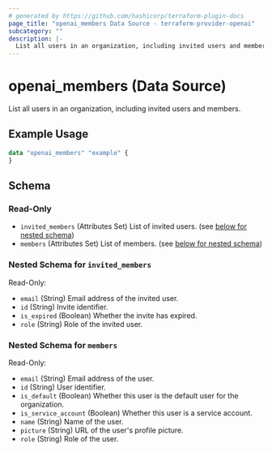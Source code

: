 ```yaml
---
# generated by https://github.com/hashicorp/terraform-plugin-docs
page_title: "openai_members Data Source - terraform-provider-openai"
subcategory: ""
description: |-
  List all users in an organization, including invited users and members.
---
```


# openai_members (Data Source)

List all users in an organization, including invited users and members.

## Example Usage

```terraform
data "openai_members" "example" {
}
```

<!-- schema generated by tfplugindocs -->
## Schema

### Read-Only

- `invited_members` (Attributes Set) List of invited users. (see [below for nested schema](#nestedatt--invited_members))
- `members` (Attributes Set) List of members. (see [below for nested schema](#nestedatt--members))

<a id="nestedatt--invited_members"></a>
### Nested Schema for `invited_members`

Read-Only:

- `email` (String) Email address of the invited user.
- `id` (String) Invite identifier.
- `is_expired` (Boolean) Whether the invite has expired.
- `role` (String) Role of the invited user.


<a id="nestedatt--members"></a>
### Nested Schema for `members`

Read-Only:

- `email` (String) Email address of the user.
- `id` (String) User identifier.
- `is_default` (Boolean) Whether this user is the default user for the organization.
- `is_service_account` (Boolean) Whether this user is a service account.
- `name` (String) Name of the user.
- `picture` (String) URL of the user's profile picture.
- `role` (String) Role of the user.
